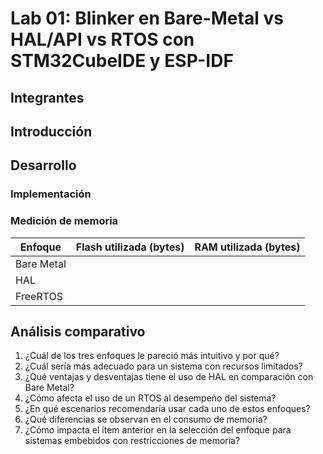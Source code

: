 # Lab 01: Blinker en Bare-Metal vs HAL/API vs RTOS con STM32CubeIDE y ESP-IDF

## Integrantes

## Introducción
<!-- Describa brevemente el propósito del laboratorio y qué se busca comparar. -->

## Desarrollo

### Implementación
<!-- - ¿Cómo se estructuró cada implementación (Bare Metal, HAL, Mbed OS)?
- ¿Qué diferencias notables hay en términos de complejidad y facilidad de uso? -->

###  Medición de memoria
<!-- Complete la siguiente tabla con los valores obtenidos: -->

| Enfoque    | Flash utilizada (bytes) | RAM utilizada (bytes) |
|------------|-----------------------|----------------------|
| Bare Metal |                       |                      |
| HAL        |                       |                      |
| FreeRTOS   |                       |                      |


## Análisis comparativo

1. ¿Cuál de los tres enfoques le pareció más intuitivo y por qué?
2. ¿Cuál sería más adecuado para un sistema con recursos limitados?
3. ¿Qué ventajas y desventajas tiene el uso de HAL en comparación con Bare Metal?
4. ¿Cómo afecta el uso de un RTOS al desempeño del sistema?
5. ¿En qué escenarios recomendaría usar cada uno de estos enfoques?
6. ¿Qué diferencias se observan en el consumo de memoria?
7. ¿Cómo impacta el ítem anterior en la selección del enfoque para sistemas embebidos con restricciones de memoria?
